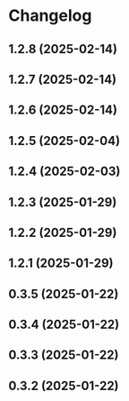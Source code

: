 # Changelog

## 1.2.8 (2025-02-14)

## 1.2.7 (2025-02-14)

## 1.2.6 (2025-02-14)

## 1.2.5 (2025-02-04)

## 1.2.4 (2025-02-03)

## 1.2.3 (2025-01-29)

## 1.2.2 (2025-01-29)

## 1.2.1 (2025-01-29)

## 0.3.5 (2025-01-22)

## 0.3.4 (2025-01-22)

## 0.3.3 (2025-01-22)

## 0.3.2 (2025-01-22)

